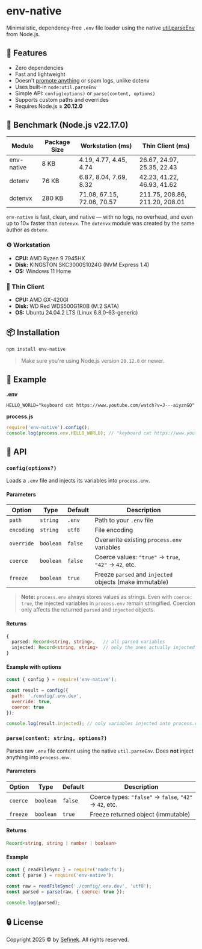 # env-native
Minimalistic, dependency-free `.env` file loader using the native [util.parseEnv](https://nodejs.org/api/util.html#utilparseenvcontent) from Node.js.


## 🚀 Features
- Zero dependencies
- Fast and lightweight
- Doesn't [promote anything](https://github.com/motdotla/dotenv/issues/876) or spam logs, unlike dotenv
- Uses built-in `node:util.parseEnv`
- Simple API: `config(options)` or `parse(content, options)`
- Supports custom paths and overrides
- Requires Node.js ≥ **20.12.0**


## 🧪 Benchmark (Node.js v22.17.0)

| Module     | Package Size | Workstation (ms)                  | Thin Client (ms)                       |
|------------|--------------|-----------------------------------|----------------------------------------|
| env-native | 8 KB         | 4.19, 4.77, 4.45, 4.74            | 26.67, 24.97, 25.35, 22.43             |
| dotenv     | 76 KB        | 6.87, 8.04, 7.69, 8.32            | 42.23, 41.22, 46.93, 41.62             |
| dotenvx    | 280 KB       | 71.08, 67.15, 72.06, 70.57        | 211.75, 208.86, 211.20, 208.01         |

`env-native` is fast, clean, and native — with no logs, no overhead, and even up to 10× faster than `dotenvx`.
The `dotenvx` module was created by the same author as `dotenv`.

### ⚙️ Workstation
- **CPU:** AMD Ryzen 9 7945HX
- **Disk:** KINGSTON SKC3000S1024G (NVM Express 1.4)
- **OS:** Windows 11 Home

### 🧱 Thin Client
- **CPU:** AMD GX-420GI
- **Disk:** WD Red WDS500G1R0B (M.2 SATA)
- **OS:** Ubuntu 24.04.2 LTS (Linux 6.8.0-63-generic)


## 📦 Installation
```bash
npm install env-native
```

> Make sure you're using Node.js version `20.12.0` or newer.


## 🧪 Example
**.env**
```env
HELLO_WORLD="keyboard cat https://www.youtube.com/watch?v=J---aiyznGQ"
```

**process.js**
```js
require('env-native').config();
console.log(process.env.HELLO_WORLD); // "keyboard cat https://www.youtube.com/watch?v=J---aiyznGQ"
```


## 🧩 API
### `config(options?)`
Loads a `.env` file and injects its variables into `process.env`.

#### Parameters
| Option     | Type      | Default | Description                                             |
|------------|-----------|---------|---------------------------------------------------------|
| `path`     | `string`  | `.env`  | Path to your `.env` file                                |
| `encoding` | `string`  | `utf8`  | File encoding                                           |
| `override` | `boolean` | `false` | Overwrite existing `process.env` variables              |
| `coerce`   | `boolean` | `false` | Coerce values: `"true"` → `true`, `"42"` → `42`, etc.   |
| `freeze`   | `boolean` | `true`  | Freeze `parsed` and `injected` objects (make immutable) |

> **Note:** `process.env` always stores values as strings. Even with `coerce: true`, the injected variables in `process.env` remain stringified. Coercion only affects the returned `parsed` and `injected` objects.

#### Returns
```ts
{
  parsed: Record<string, string>,   // all parsed variables
  injected: Record<string, string>  // only the ones actually injected
}
```

#### Example with options
```js
const { config } = require('env-native');

const result = config({
  path: './config/.env.dev',
  override: true,
  coerce: true
});

console.log(result.injected); // only variables injected into process.env
```

### `parse(content: string, options?)`
Parses raw `.env` file content using the native `util.parseEnv`. Does **not** inject anything into `process.env`.

#### Parameters
| Option    | Type      | Default | Description                                              |
|-----------|-----------|---------|----------------------------------------------------------|
| `coerce`  | `boolean` | `false` | Coerce types: `"false"` → `false`, `"42"` → `42`, etc.   |
| `freeze`  | `boolean` | `true`  | Freeze returned object (immutable)                       |

#### Returns
```ts
Record<string, string | number | boolean>
```

#### Example
```js
const { readFileSync } = require('node:fs');
const { parse } = require('env-native');

const raw = readFileSync('./config/.env.dev', 'utf8');
const parsed = parse(raw, { coerce: true });

console.log(parsed);
```


## 🔒 License
Copyright 2025 © by [Sefinek](https://sefinek.net). All rights reserved.